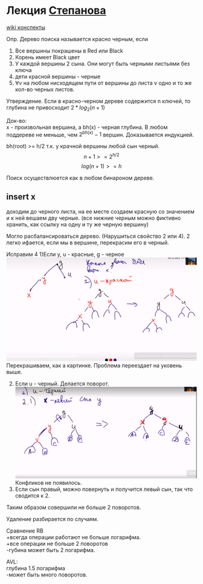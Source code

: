 # Лекция [Степанова](https://www.youtube.com/watch?v=T70nn4EyTrs&t=23s)
[wiki конспекты](https://neerc.ifmo.ru/wiki/index.php?title=Красно-черное_дерево)

Опр.
Дерево поиска называется красно черным, если 
1) Все вершины покрашены в Red или Black
2) Корень имеет Black цвет
3) У каждой вершины 2 сына. Они могут быть черными листьями без ключа
4) дети красной вершины - черные
5) $\forall v$  на любом нисходящем пути от вершины до лиcта v  одно и то же кол-во черных листов.

Утверждение. Если в красно-черном дереве содержится n ключей, то глубина не привосходит $2*log_2(n+1)$

Док-во: \
x - произвольная вершина, а bh(x) - черная глубина.
В любом поддереве не меньше, чем $2^{bh(x)}-1$ вершин.
Доказывается индукцией.

bh(root) >= h/2 т.к. у крачной вершины любой сын черный.
$$ n +1>= 2^{h/2}$$
$$ log(n+1) >= h$$

Поиск осуществлюется как в любом бинароном дереве.

## insert x
доходим до черного листа, на ее месте создаем красную со значением и к ней вешаем дву черные.
(все нижние черным можно фиктивно хранить, как ссылку на одну и ту же черную вершину)

Могло расбалансироваться дерево. (Нарушиться свойство 2 или 4). 2 легко ифается, если мы в вершине, перекрасим его в черный.

Исправим 4
1)Если y, u - красные, g - черное
![image](img/black-red.png)
Перекрашиваем, как а картинке.
Проблема переездает на уковень выше.

2) Если u - черный.
Делается поворот.
![img](img/black-red1.png)
Конфликов не появилось.
3) Если сын правый, можно повернуть и получится левый сын, так что сводится к 2.

Таким образом совершили не больше 2 поворотов.

Удаление разбирается по случаям.

Сравнение RB\
+всегда операции работают не больше логарифма.\
+все операции не больше 2 поворотов\
-губина может быть 2 логарифма.

AVL:\
глубина 1.5 логарифма \
-может быть много поворотов.